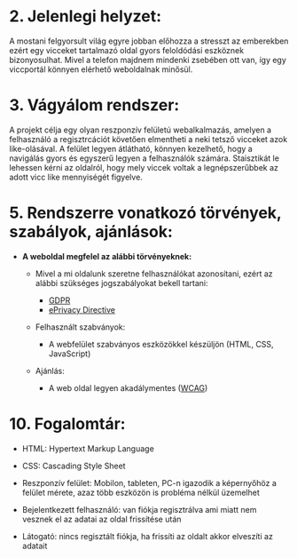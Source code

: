 # 2. Jelenlegi helyzet:

A mostani felgyorsult világ egyre jobban előhozza a stresszt az emberekben ezért egy vicceket tartalmazó oldal gyors feloldódási eszköznek bizonyosulhat. Mivel a telefon majdnem mindenki zsebében ott van, így egy viccportál könnyen elérhető weboldalnak minősül.

# 3. Vágyálom rendszer:

A projekt célja egy olyan reszponzív felületú webalkalmazás, amelyen  a felhasználó a regisztrcációt követően elmentheti a neki tetsző vicceket azok like-olásával. A felület legyen átlátható, könnyen kezelhető, hogy a navigálás gyors és egyszerű legyen a felhasználók számára. Staisztikát le lehessen kérni az oldalról, hogy mely viccek voltak a legnépszerűbbek az adott vicc like mennyiségét figyelve.

# 5. Rendszerre vonatkozó törvények, szabályok, ajánlások:

- **A weboldal megfelel az alábbi törvényeknek:**
    - Mivel a mi oldalunk szeretne felhasználókat azonosítani, ezért az alábbi szükséges jogszabályokat bekell tartani:
        - [GDPR](https://gdpr-info.eu/)
        - [ePrivacy Directive](https://gdpr.eu/cookies/)

    - Felhasznált szabványok:
        - A webfelület szabványos eszközökkel készüljön (HTML, CSS, JavaScript)

    - Ajánlás:
        - A web oldal legyen akadálymentes ([WCAG](https://www.w3.org/WAI/standards-guidelines/wcag/))

# 10. Fogalomtár:

- HTML: Hypertext Markup Language

- CSS: Cascading Style Sheet

- Reszponzív felület: Mobilon, tableten, PC-n igazodik a  képernyőhöz a felület mérete, azaz több eszközön is probléma nélkül üzemelhet

- Bejelentkezett felhasználó: van fiókja regisztrálva ami miatt nem vesznek el az adatai az oldal frissítése után

- Látogató: nincs regisztált fiókja, ha frissíti az oldalt akkor elveszíti az adatait